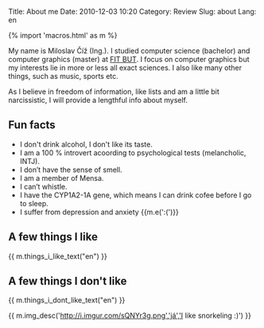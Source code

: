 Title: About me
Date: 2010-12-03 10:20
Category: Review
Slug: about
Lang: en

{% import 'macros.html' as m %}

My name is Miloslav Číž (Ing.). I studied computer science (bachelor) and computer graphics (master) at [FIT BUT](http://www.fit.vutbr.cz/).
I focus on computer graphics but my interests lie in more or less all exact sciences.
I also like many other things, such as music, sports etc.

As I believe in freedom of information, like lists and am a little bit narcissistic, I will
provide a lengthful info about myself.

## Fun facts

- I don't drink alcohol, I don't like its taste.
- I am a 100 % introvert acoording to psychological tests (melancholic, INTJ).
- I don’t have the sense of smell.
- I am a member of  Mensa.
- I can’t whistle.
- I have the CYP1A2-1A gene, which means I can drink cofee before I go to sleep.
- I suffer from depression and anxiety {{m.e(':(')}}

## A few things I like

{{ m.things_i_like_text("en") }}

## A few things I don't like

{{ m.things_i_dont_like_text("en") }}

{{ m.img_desc('http://i.imgur.com/sQNYr3g.png','já','I like snorkeling :)') }}
